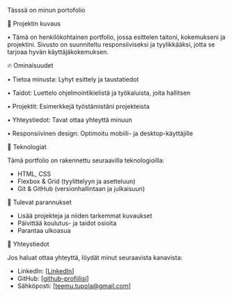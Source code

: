 Tässsä on minun portofolio

📌 Projektin kuvaus

• Tämä on henkilökohtainen portfolio, jossa esittelen taitoni, kokemukseni ja projektini. Sivusto on suunniteltu responsiiviseksi ja tyylikkääksi, jotta se tarjoaa hyvän käyttäjäkokemuksen.

🔥 Ominaisuudet

• Tietoa minusta: Lyhyt esittely ja taustatiedot

• Taidot: Luettelo ohjelmointikielistä ja työkaluista, joita hallitsen

• Projektit: Esimerkkejä työstämistäni projekteista

• Yhteystiedot: Tavat ottaa yhteyttä minuun

• Responsiivinen design: Optimoitu mobiili- ja desktop-käyttäjille

🚀 Teknologiat

Tämä portfolio on rakennettu seuraavilla teknologioilla:

- HTML, CSS
- Flexbox & Grid (tyylittelyyn ja asetteluun)
- Git & GitHub (versionhallintaan ja julkaisuun)

🎨 Tulevat parannukset

- Lisää projekteja ja niiden tarkemmat kuvaukset
- Päivittää koulutus- ja taidot osioita
- Parantaa ulkoasua

📩 Yhteystiedot

Jos haluat ottaa yhteyttä, löydät minut seuraavista kanavista:

- LinkedIn: [[LinkedIn](https://www.linkedin.com/in/teemutupola/)]
- GitHub: [[github-profiilisi](https://github.com/Tupolaa)]
- Sähköposti: [teemu.tupola@gmail.com]
